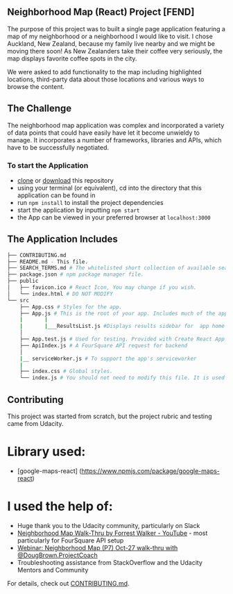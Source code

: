 ## Neighborhood Map (React) Project [FEND]

The purpose of this project was to built a single page application featuring a map of my neighborhood or a neighborhood I would like to visit. I chose Auckland, New Zealand, because my family live nearby and we might be moving there soon!  As New Zealanders take their coffee very seriously, the map displays favorite coffee spots in the city.

We were asked to add functionality to the map including highlighted locations, third-party data about those locations and various ways to browse the content.

## The Challenge

The neighborhood map application was complex and incorporated a variety of data points that could have easily have let it become unwieldy to manage. It incorporates a number of frameworks, libraries and APIs, which have to be successfully negotiated.

### To start the Application

* [clone](https://github.com/kedevked/webinar-map-react) or [download](https://github.com/stealing-pencils/NewZealand-Maps-Project/archive/master.zip) this repository
* using your terminal (or equivalent), cd into the directory that this application can be found in  
* run `npm install` to install the project dependencies
* start the application by inputting `npm start`
* the App can be viewed in your preferred browser at `localhost:3000`

## The Application Includes

```bash
├── CONTRIBUTING.md
├── README.md - This file.
├── SEARCH_TERMS.md # The whitelisted short collection of available search terms for you to use with the app.
├── package.json # npm package manager file.
├── public
│   ├── favicon.ico # React Icon, You may change if you wish.
│   └── index.html # DO NOT MODIFY
└── src
    ├── App.css # Styles for the app.
    ├── App.js # This is the root of your app. Includes much of the app code including links to all components to allow easy styling with CSS Grid. This is the home page for the App.  
    |       |
    |       |___ResultsList.js #Displays results sidebar for  app home page.
    │
    ├── App.test.js # Used for testing. Provided with Create React App.
    ├── ApiIndex.js # A FourSquare API request for backend
    │
    |__ serviceWorker.js # To support the app's serviceworker
    |  
    ├── index.css # Global styles.
    └── index.js # You should not need to modify this file. It is used for DOM rendering only.
```

## Contributing

This project was started from scratch, but the project rubric and testing came from Udacity.

# Library used:
* [google-maps-react] (https://www.npmjs.com/package/google-maps-react)

# I used the help of:
* Huge thank you to the Udacity community, particularly on Slack
* [Neighborhood Map Walk-Thru by Forrest Walker  -  YouTube](https://www.youtube.com/playlist?list=PL4rQq4MQP1crXuPtruu_eijgOUUXhcUCP) - most particularly for FourSquare API setup
* [Webinar: Neighborhood Map (P7) Oct-27 walk-thru with @DougBrown.ProjectCoach](https://www.youtube.com/watch?v=NVAVLCJwAAo&feature=youtu.be)
* Troubleshooting assistance from StackOverflow and the Udacity Mentors and Community

For details, check out [CONTRIBUTING.md](CONTRIBUTING.md).
